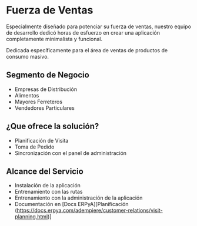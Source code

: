 # Fuerza de Ventas
Especialmente diseñado para potenciar su fuerza de ventas,
nuestro equipo de desarrollo dedicó horas de esfuerzo en crear una aplicación completamente minimalista y funcional.

Dedicada específicamente para el área de ventas de productos de consumo masivo.

## Segmento de Negocio
- Empresas de Distribución
- Alimentos
- Mayores Ferreteros
- Vendedores Particulares

## ¿Que ofrece la solución?
- Planificación de Visita
- Toma de Pedido
- Sincronización con el panel de administración

## Alcance del Servicio
- Instalación de la aplicación
- Entrenamiento con las rutas
- Entrenamiento con la administración de la aplicación
- Documentación en [Docs ERPyA][Planificación (https://docs.erpya.com/adempiere/customer-relations/visit-planning.html)]
